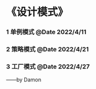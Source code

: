 # 《设计模式》

### 1 单例模式  @Date 2022/4/11

### 2 策略模式 @Date 2022/4/21

### 3 工厂模式 @Date 2022/4/27


——by Damon
